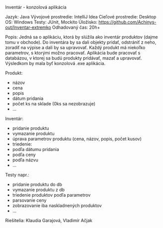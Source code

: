 Inventár - konzolová aplikácia

Jazyk: Java
Vývojové prostredie: IntelliJ Idea
Cieľové prostredie: Desktop
OS: Windows
Testy: JUnit, Mockito
Úložisko: https://github.com/Achinys-out/Inventar-extremko
Odhadovaný čas: 20h+

Popis:
Jedná sa o aplikáciu, ktorá by slúžila ako inventár produktov (dajme tomu v obchode). Do
inventára by sa dali objekty pridať, odstrániť z neho, zoradiť na výpise a dali by sa
upravovať. Každý produkt má niekoľko parametrov, s ktorými možno pracovať. Aplikácia
bude pracovať s databázou, v ktorej sa budú produkty pridávať, mazať a upravovať.
Výsledkom by mala byť konzolová .exe aplikácia.

Produkt:
- názov
- cena
- popis
- dátum pridania
- počet ks na sklade (0ks sa nezobrazuje)
- …

Inventár:
- pridanie produktu
- vymazanie produktu
- úprava parametrov produktu (cena, názov, popis, počet kusov)
- triedenie:
- podľa dátumu pridania
- podľa ceny
- podľa názvu
- …

Testy napr.:
- pridanie produktu do db
- vymazanie produktu z db
- triedenie produktov podľa parametrov
- parsovanie ceny
- zobrazovanie iba naskladnených produktov
- …

Riešitelia: Klaudia Garajová, Vladimír Ačjak
